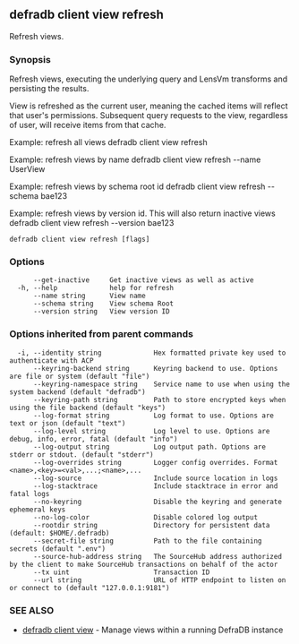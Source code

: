 ## defradb client view refresh

Refresh views.

### Synopsis

Refresh views, executing the underlying query and LensVm transforms and
persisting the results.

View is refreshed as the current user, meaning the cached items will reflect that user's
permissions. Subsequent query requests to the view, regardless of user, will receive
items from that cache.

Example: refresh all views
  defradb client view refresh

Example: refresh views by name
  defradb client view refresh --name UserView

Example: refresh views by schema root id
  defradb client view refresh --schema bae123

Example: refresh views by version id. This will also return inactive views
  defradb client view refresh --version bae123
		

```
defradb client view refresh [flags]
```

### Options

```
      --get-inactive     Get inactive views as well as active
  -h, --help             help for refresh
      --name string      View name
      --schema string    View schema Root
      --version string   View version ID
```

### Options inherited from parent commands

```
  -i, --identity string             Hex formatted private key used to authenticate with ACP
      --keyring-backend string      Keyring backend to use. Options are file or system (default "file")
      --keyring-namespace string    Service name to use when using the system backend (default "defradb")
      --keyring-path string         Path to store encrypted keys when using the file backend (default "keys")
      --log-format string           Log format to use. Options are text or json (default "text")
      --log-level string            Log level to use. Options are debug, info, error, fatal (default "info")
      --log-output string           Log output path. Options are stderr or stdout. (default "stderr")
      --log-overrides string        Logger config overrides. Format <name>,<key>=<val>,...;<name>,...
      --log-source                  Include source location in logs
      --log-stacktrace              Include stacktrace in error and fatal logs
      --no-keyring                  Disable the keyring and generate ephemeral keys
      --no-log-color                Disable colored log output
      --rootdir string              Directory for persistent data (default: $HOME/.defradb)
      --secret-file string          Path to the file containing secrets (default ".env")
      --source-hub-address string   The SourceHub address authorized by the client to make SourceHub transactions on behalf of the actor
      --tx uint                     Transaction ID
      --url string                  URL of HTTP endpoint to listen on or connect to (default "127.0.0.1:9181")
```

### SEE ALSO

* [defradb client view](defradb_client_view.md)	 - Manage views within a running DefraDB instance

